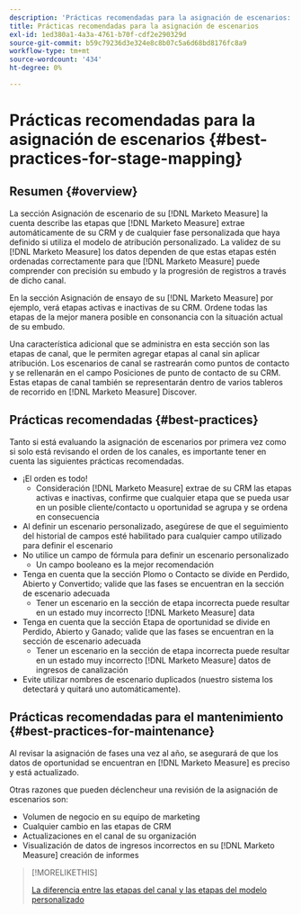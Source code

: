 ```yaml
---
description: 'Prácticas recomendadas para la asignación de escenarios: [!DNL Marketo Measure] - Documentación del producto'
title: Prácticas recomendadas para la asignación de escenarios
exl-id: 1ed380a1-4a3a-4761-b70f-cdf2e290329d
source-git-commit: b59c79236d3e324e8c8b07c5a6d68bd8176fc8a9
workflow-type: tm+mt
source-wordcount: '434'
ht-degree: 0%

---
```


# Prácticas recomendadas para la asignación de escenarios {#best-practices-for-stage-mapping}

## Resumen {#overview}

La sección Asignación de escenario de su [!DNL Marketo Measure] la cuenta describe las etapas que [!DNL Marketo Measure] extrae automáticamente de su CRM y de cualquier fase personalizada que haya definido si utiliza el modelo de atribución personalizado. La validez de su [!DNL Marketo Measure] los datos dependen de que estas etapas estén ordenadas correctamente para que [!DNL Marketo Measure] puede comprender con precisión su embudo y la progresión de registros a través de dicho canal.

En la sección Asignación de ensayo de su [!DNL Marketo Measure] por ejemplo, verá etapas activas e inactivas de su CRM. Ordene todas las etapas de la mejor manera posible en consonancia con la situación actual de su embudo.

Una característica adicional que se administra en esta sección son las etapas de canal, que le permiten agregar etapas al canal sin aplicar atribución. Los escenarios de canal se rastrearán como puntos de contacto y se rellenarán en el campo Posiciones de punto de contacto de su CRM. Estas etapas de canal también se representarán dentro de varios tableros de recorrido en [!DNL Marketo Measure] Discover.

## Prácticas recomendadas {#best-practices}

Tanto si está evaluando la asignación de escenarios por primera vez como si solo está revisando el orden de los canales, es importante tener en cuenta las siguientes prácticas recomendadas.

* ¡El orden es todo!
   * Consideración [!DNL Marketo Measure] extrae de su CRM las etapas activas e inactivas, confirme que cualquier etapa que se pueda usar en un posible cliente/contacto u oportunidad se agrupa y se ordena en consecuencia
* Al definir un escenario personalizado, asegúrese de que el seguimiento del historial de campos esté habilitado para cualquier campo utilizado para definir el escenario
* No utilice un campo de fórmula para definir un escenario personalizado
   * Un campo booleano es la mejor recomendación
* Tenga en cuenta que la sección Plomo o Contacto se divide en Perdido, Abierto y Convertido; valide que las fases se encuentran en la sección de escenario adecuada
   * Tener un escenario en la sección de etapa incorrecta puede resultar en un estado muy incorrecto [!DNL Marketo Measure] data
* Tenga en cuenta que la sección Etapa de oportunidad se divide en Perdido, Abierto y Ganado; valide que las fases se encuentran en la sección de escenario adecuada
   * Tener un escenario en la sección de etapa incorrecta puede resultar en un estado muy incorrecto [!DNL Marketo Measure] datos de ingresos de canalización
* Evite utilizar nombres de escenario duplicados (nuestro sistema los detectará y quitará uno automáticamente).

## Prácticas recomendadas para el mantenimiento {#best-practices-for-maintenance}

Al revisar la asignación de fases una vez al año, se asegurará de que los datos de oportunidad se encuentran en [!DNL Marketo Measure] es preciso y está actualizado.

Otras razones que pueden déclencheur una revisión de la asignación de escenarios son:

* Volumen de negocio en su equipo de marketing
* Cualquier cambio en las etapas de CRM
* Actualizaciones en el canal de su organización
* Visualización de datos de ingresos incorrectos en su [!DNL Marketo Measure] creación de informes

>[!MORELIKETHIS]
>
>[La diferencia entre las etapas del canal y las etapas del modelo personalizado](/help/advanced-marketo-measure-features/custom-attribution-models/custom-attribution-model-and-setup.md#the-difference-between-funnel-stages-and-custom-model-stages)

